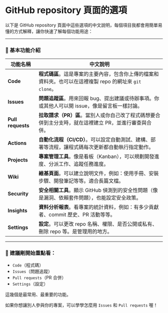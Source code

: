 # **GitHub repository 頁面的選項**

以下是 GitHub repository 頁面中這些選項的中文說明，每個項目我都會用簡單易懂的方式解釋，讓你快速了解每個功能用途：

---

### 🔰 基本功能介紹

| 功能名稱              | 中文說明                                                            |
| ----------------- | --------------------------------------------------------------- |
| **Code**          | **程式碼區**。這是專案的主要內容，包含你上傳的檔案和資料夾。也可以在這裡複製 repo 的網址來 `git clone`。 |
| **Issues**        | **問題追蹤區**。用來回報 bug、提出建議或待辦事項。你或其他人可以開 issue，像是留言板一樣討論。          |
| **Pull requests** | **拉取請求（PR）區**。當別人或你自己改了程式碼想要合併到主分支時，就在這裡建立 PR，並進行審查與合併。         |
| **Actions**       | **自動化流程（CI/CD）**。可以設定自動測試、建構、部署等流程，讓程式碼每次更新都自動執行指定動作。           |
| **Projects**      | **專案管理工具**。像是看板（Kanban），可以規劃開發進度、分派工作、追蹤任務進度。                   |
| **Wiki**          | **維基頁面**。可以建立說明文件，例如：使用手冊、安裝步驟、開發筆記等等。適合長篇文檔。                   |
| **Security**      | **安全相關工具**。顯示 GitHub 偵測到的安全性問題（像是漏洞、依賴套件問題），也能設定安全政策。           |
| **Insights**      | **資料分析報表**。看專案的統計資料，例如：有多少貢獻者、commit 歷史、PR 活動等等。                |
| **Settings**      | **設定**。可以更改 repo 名稱、權限、是否公開或私有、刪除 repo 等。是管理用的地方。               |

---

### 🌟 建議剛開始重點看：

* `Code`（程式碼）
* `Issues`（問題追蹤）
* `Pull requests`（PR 合併）
* `Settings`（設定）

這幾個是最常用、最重要的功能。

如果你想讓別人參與你的專案，可以學學怎麼用 `Issues` 和 `Pull requests` 喔！
